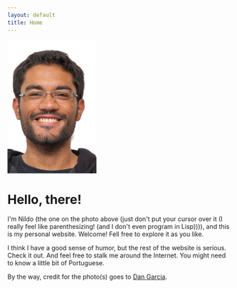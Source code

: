 ```yaml
---
layout: default
title: Home
---
```


<img src="/images/nildo.jpg" onmouseover="this.src='/images/nildo-crazy.jpg'" onmouseout="this.src='/images/nildo.jpg'"/>

# Hello, there!

 I'm Nildo (the one on the photo above (just don't put your cursor over it (I really feel like parenthesizing! (and I don't even program in Lisp)))), and this is my personal website. Welcome! Fell free to explore it as you like.

 I think I have a good sense of humor, but the rest of the website is serious. Check it out. And feel free to stalk me around the Internet. You might need to know a little bit of Portuguese.

 By the way, credit for the photo(s) goes to [Dan Garcia](http://www.cs.berkeley.edu/~ddgarcia/).
